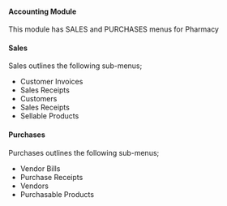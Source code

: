 #### Accounting Module

This module has SALES and PURCHASES menus for Pharmacy 

#### Sales
Sales outlines the following sub-menus;
* Customer Invoices
* Sales Receipts
* Customers
* Sales Receipts
* Sellable Products

#### Purchases
Purchases outlines the following sub-menus;
* Vendor Bills
* Purchase Receipts
* Vendors
* Purchasable Products